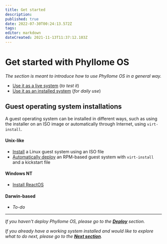 ```yaml
---
title: Get started
description: 
published: true
date: 2022-07-30T00:24:13.572Z
tags: 
editor: markdown
dateCreated: 2021-11-13T11:37:12.103Z
---
```


# Get started with Phyllome OS

*The section is meant to introduce how to use Phyllome OS in a general way.*

* [Use it as a live system](/getstarted/live) (*to test it*)
* [Use it as an installed system](/getstarted/disk) (*for daily use*)

## Guest operating system installations

A guest operating system can be installed in different ways, such as using the installer on an ISO image or automatically through Internet, using `virt-install`.

#### Unix-like
	
* [Install](/gofurther/install-guest) a Linux guest system using an ISO file
* [Automatically deploy](/gofurther/virt-install) an RPM-based guest system with `virt-install` and a kickstart file 

#### Windows NT

* [Install ReactOS](/gofurther/reactos)

#### Darwin-based

* *To-do*

---

*If you haven't deploy Phyllome OS, please go to the [**Deploy**](/deploy) section.* 

*If you already have a working system installed and would like to explore what to do next, please go to the [**Next section**](/gofurther).*